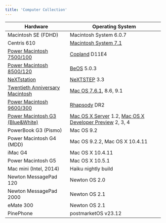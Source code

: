 ```yaml
---
title: 'Computer Collection'
---
```


| Hardware                                                   | Operating System                                                                                       |
| ---------------------------------------------------------- | ------------------------------------------------------------------------------------------------------ |
| Macintosh SE (FDHD)                                        | Macintosh System 6.0.7                                                                                 |
| Centris 610                                                | [Macintosh System 7.1](./system7)                                                                      |
| [Power Macintosh 7500/100](./power-mac-7500-100)           | [Copland](./copland) D11E4                                                                             |
| [Power Macintosh 8500/120](./power-mac-8500-120)           | [BeOS](./beos) 5.0.3                                                                                   |
| [NeXTstation](./nextstation)                               | [NeXTSTEP](./nextstep) 3.3                                                                             |
| [Twentieth Anniversary Macintosh](./tam)                   | [Mac OS 7.6.1](./system7), 8.6, 9.1                                                                    |
| [Power Macintosh 9600/300](./power-mac-9600-300)           | [Rhapsody](./rhapsody) DR2                                                                             |
| [Power Macintosh G3 (Blue&White)](./power-mac-g3-tower-bw) | [Mac OS X Server](./rhapsody) 1.2, [Mac OS X Developer Preview](./mac-os-x-developer-previews) 2, 3, 4 |
| PowerBook G3 (Pismo)                                       | Mac OS 9.2                                                                                             |
| Power Macintosh G4 (MDD)                                   | Mac OS 9.2.2, Mac OS X 10.4.11                                                                         |
| iMac G4                                                    | Mac OS X 10.4.11                                                                                       |
| Power Macintosh G5                                         | Mac OS X 10.5.1                                                                                        |
| Mac mini (Intel, 2014)                                     | Haiku nightly build                                                                                    |
| Newton MessagePad 120                                      | Newton OS 2.0                                                                                          |
| Newton MessagePad 2000                                     | Newton OS 2.1                                                                                          |
| eMate 300                                                  | Newton OS 2.1                                                                                          |
| PinePhone                                                  | postmarketOS v23.12                                                                                    |

